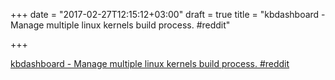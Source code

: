 +++
date = "2017-02-27T12:15:12+03:00"
draft = true
title = "kbdashboard - Manage multiple linux kernels build process.  #reddit"

+++

<p><a href="https://t.co/9ma7sNU3GQ">kbdashboard - Manage multiple linux kernels build process.  #reddit</a></p>
